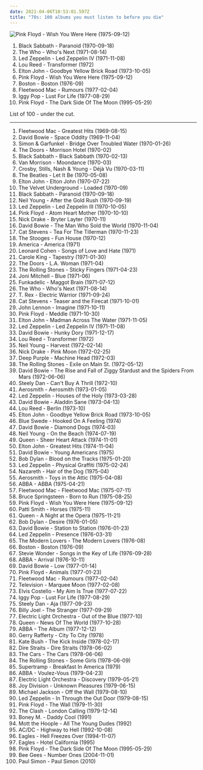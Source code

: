 ```yaml
---
date: 2021-04-06T10:53:01.597Z
title: "70s: 100 albums you must listen to before you die"
---
```

![Pink Floyd - Wish You Were Here (1975-09-12)](http://coverartarchive.org/release/a2f73eb8-eee6-3588-8909-9046058a468e/18848883141-500.jpg "Pink Floyd - Wish You Were Here (1975-09-12)")
<ol class="albums">
<li data-cover="http://coverartarchive.org/release/2982b682-36ea-3605-b959-04e746736070/9279109967-500.jpg" data-tags="heavy metal" role="button">Black Sabbath - Paranoid (1970-09-18)</li>
<li data-cover="https://via.placeholder.com/450" data-tags="classic rock, rock" role="button">The Who - Who's Next (1971-08-14)</li>
<li data-cover="http://coverartarchive.org/release/98716612-b8fd-3334-9fb2-a17afdd17173/4980081478-500.jpg" data-tags="classic rock" role="button">Led Zeppelin - Led Zeppelin IV (1971-11-08)</li>
<li data-cover="https://via.placeholder.com/450" data-tags="70s, rock, glam rock" role="button">Lou Reed - Transformer (1972)</li>
<li data-cover="http://coverartarchive.org/release/8fd04967-5165-4b76-943d-4f03e53eae4b/2971807601-500.jpg" data-tags="70s, classic rock" role="button">Elton John - Goodbye Yellow Brick Road (1973-10-05)</li>
<li data-cover="http://coverartarchive.org/release/a2f73eb8-eee6-3588-8909-9046058a468e/18848883141-500.jpg" data-tags="progressive rock" role="button">Pink Floyd - Wish You Were Here (1975-09-12)</li>
<li data-cover="https://via.placeholder.com/450" data-tags="classic rock" role="button">Boston - Boston (1976-09)</li>
<li data-cover="http://coverartarchive.org/release/7ec069c0-4424-3169-8ed0-d5e2473e0e84/11444925358-500.jpg" data-tags="classic rock, 70s" role="button">Fleetwood Mac - Rumours (1977-02-04)</li>
<li data-cover="http://coverartarchive.org/release/e2cb1fb9-7117-4dae-9b40-9e5480301b9e/1499761435-500.jpg" data-tags="rock, 70s, punk rock" role="button">Iggy Pop - Lust For Life (1977-08-29)</li>
<li data-cover="http://coverartarchive.org/release/24ce2ec1-7b23-32f8-a92c-c576e054159b/16049538493-500.jpg" data-tags="progressive rock" role="button">Pink Floyd - The Dark Side Of The Moon (1995-05-29)</li>
</ol>
List of 100 - under the cut.
<!-- more -->

_________________

<ol class="albums">
<li data-cover="https://via.placeholder.com/450" data-tags="classic rock, rock" role="button">
Fleetwood Mac - Greatest Hits (1969-08-15)
</li>
<li data-cover="https://img.discogs.com/V_STfB_m_scgM-72C1Ra0r3UL4I=/fit-in/600x594/filters:strip_icc():format(jpeg):mode_rgb():quality(90)/discogs-images/R-465476-1435594411-1443.jpeg.jpg" data-tags="rock, 60s, glam rock" role="button">
David Bowie - Space Oddity (1969-11-04)
</li>
<li data-cover="http://coverartarchive.org/release/7c52126e-200a-4b3b-af1c-3c38d70b57b1/9272110752-500.jpg" data-tags="classic rock, singer-songwriter, 60s, folk" role="button">
Simon & Garfunkel - Bridge Over Troubled Water (1970-01-26)
</li>
<li data-cover="http://coverartarchive.org/release/bc92d940-c04c-4f71-8f3c-0c85fceda187/5918784034-500.jpg" data-tags="psychedelic rock, classic rock" role="button">
The Doors - Morrison Hotel (1970-02)
</li>
<li data-cover="http://coverartarchive.org/release/d4d6b8d9-413f-3aa6-9f4b-d51be1eb740c/9279003220-500.jpg" data-tags="heavy metal" role="button">
Black Sabbath - Black Sabbath (1970-02-13)
</li>
<li data-cover="https://img.discogs.com/FyTyNg0l2oiiALzvNZVMfxZc6C8=/fit-in/599x544/filters:strip_icc():format(jpeg):mode_rgb():quality(90)/discogs-images/R-11276140-1513251517-1765.jpeg.jpg" data-tags="classic rock, 70s" role="button">
Van Morrison - Moondance (1970-03)
</li>
<li data-cover="http://coverartarchive.org/release/4efd8353-dd4d-4f21-a344-34a6c085fd45/6096109669-500.jpg" data-tags="classic rock, folk rock, 70s" role="button">
Crosby, Stills, Nash & Young - Déjà Vu (1970-03-11)
</li>
<li data-cover="https://via.placeholder.com/450" data-tags="rock, classic rock" role="button">
The Beatles - Let It Be (1970-05-08)
</li>
<li data-cover="http://coverartarchive.org/release/e814bd89-2648-3a6d-96c7-b38c761a96ac/2683347960-500.jpg" data-tags="70s" role="button">
Elton John - Elton John (1970-07-22)
</li>
<li data-cover="http://coverartarchive.org/release/3645588f-cdcf-4746-97ac-da059d332010/4529718708-500.jpg" data-tags="70s, classic rock" role="button">
The Velvet Underground - Loaded (1970-09)
</li>
<li data-cover="http://coverartarchive.org/release/2982b682-36ea-3605-b959-04e746736070/9279109967-500.jpg" data-tags="heavy metal" role="button">
Black Sabbath - Paranoid (1970-09-18)
</li>
<li data-cover="http://coverartarchive.org/release/330d2db8-86f7-4d92-a97a-50cb817a62f4/5321045997-500.jpg" data-tags="classic rock" role="button">
Neil Young - After the Gold Rush (1970-09-19)
</li>
<li data-cover="http://coverartarchive.org/release/433d59f8-7bd9-3d3b-a2ec-79189708cc96/23131163966-500.jpg" data-tags="classic rock, hard rock" role="button">
Led Zeppelin - Led Zeppelin III (1970-10-05)
</li>
<li data-cover="http://coverartarchive.org/release/99bb4f7c-753f-34bf-bf10-71ce81a7db3e/14225359048-500.jpg" data-tags="progressive rock" role="button">
Pink Floyd - Atom Heart Mother (1970-10-10)
</li>
<li data-cover="http://coverartarchive.org/release/93d4c2fa-6749-3820-88df-b1f6df8cf48b/11682519206-500.jpg" data-tags="folk, singer-songwriter" role="button">
Nick Drake - Bryter Layter (1970-11)
</li>
<li data-cover="https://via.placeholder.com/450" data-tags="glam rock, 70s, rock" role="button">
David Bowie - The Man Who Sold the World (1970-11-04)
</li>
<li data-cover="http://coverartarchive.org/release/3091801c-33ee-35fb-87f3-80bab24c50d1/4521356337-500.jpg" data-tags="folk, singer-songwriter, 70s" role="button">
Cat Stevens - Tea For The Tillerman (1970-11-23)
</li>
<li data-cover="https://via.placeholder.com/450" data-tags="proto-punk, garage rock, 70s" role="button">
The Stooges - Fun House (1970-12)
</li>
<li data-cover="http://coverartarchive.org/release/a8810c06-95ad-3a2c-9ec5-7bc934121e06/6030859006-500.jpg" data-tags="70s, classic rock" role="button">
America - America (1971)
</li>
<li data-cover="http://coverartarchive.org/release/9b1b2314-fb32-4d18-98a6-0daad20b830a/16612201000-500.jpg" data-tags="folk, singer-songwriter" role="button">
Leonard Cohen - Songs of Love and Hate (1971)
</li>
<li data-cover="http://coverartarchive.org/release/c0030078-9362-4e64-a54c-5b0e7d8326b8/17978212703-500.jpg" data-tags="70s, female vocalists, singer-songwriter" role="button">
Carole King - Tapestry (1971-01-30)
</li>
<li data-cover="http://coverartarchive.org/release/e68f23df-61e3-4264-bfc3-17ac3a6f856b/5132812481-500.jpg" data-tags="classic rock, psychedelic rock" role="button">
The Doors - L.A. Woman (1971-04)
</li>
<li data-cover="https://img.discogs.com/0FslJkPHx7r-9NmAc0eADuRhPf0=/fit-in/600x875/filters:strip_icc():format(jpeg):mode_rgb():quality(90)/discogs-images/R-16195667-1605085244-3496.jpeg.jpg" data-tags="classic rock, rock, 70s" role="button">
The Rolling Stones - Sticky Fingers (1971-04-23)
</li>
<li data-cover="http://coverartarchive.org/release/243fb7b0-e7f3-42e8-bdfc-a66fd9e23d0e/11322846424-500.jpg" data-tags="folk" role="button">
Joni Mitchell - Blue (1971-06)
</li>
<li data-cover="http://coverartarchive.org/release/e0424f4b-0be7-4bae-b163-3f6b63723c41/22562008725-500.jpg" data-tags="funk" role="button">
Funkadelic - Maggot Brain (1971-07-12)
</li>
<li data-cover="https://via.placeholder.com/450" data-tags="classic rock, rock" role="button">
The Who - Who's Next (1971-08-14)
</li>
<li data-cover="http://coverartarchive.org/release/e6981e93-837e-4e7f-9ab0-8ec794df35e8/20620684373-500.jpg" data-tags="glam rock, 70s" role="button">
T. Rex - Electric Warrior (1971-09-24)
</li>
<li data-cover="http://coverartarchive.org/release/bb224bc4-27f8-4b46-9c46-75d13873454e/11052080256-500.jpg" data-tags="singer-songwriter, 70s" role="button">
Cat Stevens - Teaser and the Firecat (1971-10-01)
</li>
<li data-cover="http://coverartarchive.org/release/dbeb851b-ad68-43ab-9706-7f1ecd2bf59d/21251802402-500.jpg" data-tags="classic rock, 70s, rock" role="button">
John Lennon - Imagine (1971-10-11)
</li>
<li data-cover="http://coverartarchive.org/release/7acaa9ab-048c-3c82-8623-ea9b777137ac/2550522708-500.jpg" data-tags="progressive rock" role="button">
Pink Floyd - Meddle (1971-10-30)
</li>
<li data-cover="http://coverartarchive.org/release/6af61fa2-870f-33bb-a17f-be65f6013597/11322817358-500.jpg" data-tags="70s, classic rock" role="button">
Elton John - Madman Across The Water (1971-11-05)
</li>
<li data-cover="http://coverartarchive.org/release/98716612-b8fd-3334-9fb2-a17afdd17173/4980081478-500.jpg" data-tags="classic rock" role="button">
Led Zeppelin - Led Zeppelin IV (1971-11-08)
</li>
<li data-cover="http://coverartarchive.org/release/04490fb2-a861-3db8-a8c6-386d8f9da1dc/2776393252-500.jpg" data-tags="glam rock, 70s" role="button">
David Bowie - Hunky Dory (1971-12-17)
</li>
<li data-cover="https://via.placeholder.com/450" data-tags="70s, rock, glam rock" role="button">
Lou Reed - Transformer (1972)
</li>
<li data-cover="http://coverartarchive.org/release/b028a5c0-7b62-4276-adb4-edb05777ccbf/8501416799-500.jpg" data-tags="classic rock, folk, 70s" role="button">
Neil Young - Harvest (1972-02-14)
</li>
<li data-cover="http://coverartarchive.org/release/2a274c12-8785-351a-9155-1d6d2dfde21c/23137783404-500.jpg" data-tags="folk, singer-songwriter" role="button">
Nick Drake - Pink Moon (1972-02-25)
</li>
<li data-cover="http://coverartarchive.org/release/e1ca2e07-a4c6-4845-8960-843bfc825d61/27232578190-500.jpg" data-tags="hard rock" role="button">
Deep Purple - Machine Head (1972-03)
</li>
<li data-cover="http://coverartarchive.org/release/83ecd172-3f27-4d22-93f8-a8324d18248e/5642373000-500.jpg" data-tags="rock, 70s" role="button">
The Rolling Stones - Exile on Main St. (1972-05-12)
</li>
<li data-cover="http://coverartarchive.org/release/da4db8d1-13b2-3d5e-a447-e2ad7733476a/3833715017-500.jpg" data-tags="glam rock" role="button">
David Bowie - The Rise and Fall of Ziggy Stardust and the Spiders From Mars (1972-06-06)
</li>
<li data-cover="http://coverartarchive.org/release/3f117e8c-4bb1-3fad-92d8-f931b9102ed1/7039923170-500.jpg" data-tags="70s, steely dan, classic rock, rock" role="button">
Steely Dan - Can't Buy A Thrill (1972-10)
</li>
<li data-cover="https://img.discogs.com/o2MyQF2IG-xZbkvo9b4zgBPf-qU=/fit-in/600x543/filters:strip_icc():format(jpeg):mode_rgb():quality(90)/discogs-images/R-5733627-1436342937-7805.jpeg.jpg" data-tags="hard rock, classic rock" role="button">
Aerosmith - Aerosmith (1973-01-05)
</li>
<li data-cover="http://coverartarchive.org/release/3ccb4cb2-940a-4e2e-b1fd-4c0b7483280f/1287590210-500.jpg" data-tags="classic rock" role="button">
Led Zeppelin - Houses of the Holy (1973-03-28)
</li>
<li data-cover="https://img.discogs.com/XXPAsaNMYuD9g3MpjBgSG4zeHBY=/fit-in/600x552/filters:strip_icc():format(jpeg):mode_rgb():quality(90)/discogs-images/R-7587206-1447535952-9447.jpeg.jpg" data-tags="glam rock, 70s" role="button">
David Bowie - Aladdin Sane (1973-04-13)
</li>
<li data-cover="http://coverartarchive.org/release/1bbac75e-ce53-4508-9096-54415e9a1177/4584669129-500.jpg" data-tags="70s" role="button">
Lou Reed - Berlin (1973-10)
</li>
<li data-cover="http://coverartarchive.org/release/8fd04967-5165-4b76-943d-4f03e53eae4b/2971807601-500.jpg" data-tags="70s, classic rock" role="button">
Elton John - Goodbye Yellow Brick Road (1973-10-05)
</li>
<li data-cover="http://coverartarchive.org/release/2624a64f-8062-4081-ac65-de92aff28d3e/12630989161-500.jpg" data-tags="70s" role="button">
Blue Swede - Hooked On A Feeling (1974)
</li>
<li data-cover="http://coverartarchive.org/release/ac6a3bdd-4d2e-38e8-ba6e-33cecf128b18/14101003831-500.jpg" data-tags="glam rock, 70s" role="button">
David Bowie - Diamond Dogs (1974-03)
</li>
<li data-cover="https://via.placeholder.com/450" data-tags="singer-songwriter, 70s, folk rock" role="button">
Neil Young - On the Beach (1974-07-19)
</li>
<li data-cover="https://via.placeholder.com/450" data-tags="classic rock, 70s, rock, hard rock" role="button">
Queen - Sheer Heart Attack (1974-11-01)
</li>
<li data-cover="http://coverartarchive.org/release/de402eab-3c08-4962-b02f-0790d4f35a26/1631010006-500.jpg" data-tags="elton john" role="button">
Elton John - Greatest Hits (1974-11-04)
</li>
<li data-cover="http://coverartarchive.org/release/361fc46d-c888-445b-94af-bd0ff8a2e109/4732234980-500.jpg" data-tags="70s, rock" role="button">
David Bowie - Young Americans (1975)
</li>
<li data-cover="https://img.discogs.com/CYW6Y317xlXq4ziqGYF1R4xOfFk=/fit-in/600x589/filters:strip_icc():format(jpeg):mode_rgb():quality(90)/discogs-images/R-8980958-1498015910-8188.jpeg.jpg" data-tags="folk" role="button">
Bob Dylan - Blood on the Tracks (1975-01-20)
</li>
<li data-cover="https://via.placeholder.com/450" data-tags="classic rock, hard rock" role="button">
Led Zeppelin - Physical Graffiti (1975-02-24)
</li>
<li data-cover="http://coverartarchive.org/release/60c56e6c-7fcc-4edc-b210-236217c12a27/8069068450-500.jpg" data-tags="hard rock, classic rock" role="button">
Nazareth - Hair of the Dog (1975-04)
</li>
<li data-cover="https://via.placeholder.com/450" data-tags="hard rock" role="button">
Aerosmith - Toys in the Attic (1975-04-08)
</li>
<li data-cover="http://coverartarchive.org/release/c549b917-ad9c-454f-bcdd-1a7b52de1455/7439486158-500.jpg" data-tags="pop, abba, disco, 70s" role="button">
ABBA - ABBA (1975-04-21)
</li>
<li data-cover="https://via.placeholder.com/450" data-tags="classic rock, 70s" role="button">
Fleetwood Mac - Fleetwood Mac (1975-07-11)
</li>
<li data-cover="http://coverartarchive.org/release/d226c8cc-f58c-3b1f-997b-8243180870df/11671290803-500.jpg" data-tags="rock, classic rock, 70s" role="button">
Bruce Springsteen - Born to Run (1975-08-25)
</li>
<li data-cover="http://coverartarchive.org/release/a2f73eb8-eee6-3588-8909-9046058a468e/18848883141-500.jpg" data-tags="progressive rock" role="button">
Pink Floyd - Wish You Were Here (1975-09-12)
</li>
<li data-cover="http://coverartarchive.org/release/68a6756e-1c96-4590-9cbf-aa07696cba5e/3714201314-500.jpg" data-tags="rock, punk, 70s" role="button">
Patti Smith - Horses (1975-11)
</li>
<li data-cover="https://via.placeholder.com/450" data-tags="classic rock, rock, 70s" role="button">
Queen - A Night at the Opera (1975-11-21)
</li>
<li data-cover="http://coverartarchive.org/release/57894be9-7efd-4543-996e-30ed061a9d23/26584162748-500.jpg" data-tags="folk rock, 70s, folk" role="button">
Bob Dylan - Desire (1976-01-05)
</li>
<li data-cover="https://via.placeholder.com/450" data-tags="70s, rock" role="button">
David Bowie - Station to Station (1976-01-23)
</li>
<li data-cover="http://coverartarchive.org/release/5c1032af-2d86-424b-963e-dd9e65f7281b/1287531128-500.jpg" data-tags="hard rock, classic rock" role="button">
Led Zeppelin - Presence (1976-03-31)
</li>
<li data-cover="http://coverartarchive.org/release/06ab427b-06b4-482a-90c3-4981c294eadd/11939995493-500.jpg" data-tags="proto-punk, 70s" role="button">
The Modern Lovers - The Modern Lovers (1976-08)
</li>
<li data-cover="https://via.placeholder.com/450" data-tags="classic rock" role="button">
Boston - Boston (1976-09)
</li>
<li data-cover="http://coverartarchive.org/release/ab7b0bf0-b5df-40b5-be73-b121daef595a/6133035956-500.jpg" data-tags="soul" role="button">
Stevie Wonder - Songs in the Key of Life (1976-09-28)
</li>
<li data-cover="http://coverartarchive.org/release/f2e7464f-d63b-426b-9a11-6c12c3b5bb84/18748080001-500.jpg" data-tags="pop, 70s" role="button">
ABBA - Arrival (1976-10-11)
</li>
<li data-cover="http://coverartarchive.org/release/3669ceae-11bf-49ef-b8f2-b5724d24a6f9/1331058877-500.jpg" data-tags="experimental, art rock, 70s" role="button">
David Bowie - Low (1977-01-14)
</li>
<li data-cover="http://coverartarchive.org/release/32f76eef-5004-3e80-bdf8-912298896134/14402610216-500.jpg" data-tags="progressive rock" role="button">
Pink Floyd - Animals (1977-01-23)
</li>
<li data-cover="http://coverartarchive.org/release/7ec069c0-4424-3169-8ed0-d5e2473e0e84/11444925358-500.jpg" data-tags="classic rock, 70s" role="button">
Fleetwood Mac - Rumours (1977-02-04)
</li>
<li data-cover="http://coverartarchive.org/release/5fb363d1-3bee-44ce-acfc-43fdb0d7c4aa/2761546755-500.jpg" data-tags="post-punk, 70s" role="button">
Television - Marquee Moon (1977-02-08)
</li>
<li data-cover="https://img.discogs.com/1Dc6HzwqHTsh0Vyn4rfokptRoAA=/fit-in/300x294/filters:strip_icc():format(jpeg):mode_rgb():quality(90)/discogs-images/R-8208782-1457185930-1152.jpeg.jpg" data-tags="rock, new wave, 70s, singer-songwriter" role="button">
Elvis Costello - My Aim Is True (1977-07-22)
</li>
<li data-cover="http://coverartarchive.org/release/e2cb1fb9-7117-4dae-9b40-9e5480301b9e/1499761435-500.jpg" data-tags="rock, 70s, punk rock" role="button">
Iggy Pop - Lust For Life (1977-08-29)
</li>
<li data-cover="https://via.placeholder.com/450" data-tags="70s, classic rock" role="button">
Steely Dan - Aja (1977-09-23)
</li>
<li data-cover="https://via.placeholder.com/450" data-tags="classic rock" role="button">
Billy Joel - The Stranger (1977-09-29)
</li>
<li data-cover="http://coverartarchive.org/release/36594124-8097-3af9-891a-8a03b154c79b/23541528287-500.jpg" data-tags="classic rock, 70s" role="button">
Electric Light Orchestra - Out of the Blue (1977-10)
</li>
<li data-cover="http://coverartarchive.org/release/7fc19ae9-19e5-46a3-b55d-0cc1dca866ab/28809141953-500.jpg" data-tags="classic rock, rock, hard rock, 70s" role="button">
Queen - News Of The World (1977-10-28)
</li>
<li data-cover="http://coverartarchive.org/release/dd611007-adcc-4c48-b170-e9e41602ef74/3127908596-500.jpg" data-tags="pop, 70s, abba" role="button">
ABBA - The Album (1977-12-12)
</li>
<li data-cover="http://coverartarchive.org/release/bc5ab3ea-d4d8-49ae-ba97-e7eee6aec751/19104189214-500.jpg" data-tags="70s, soft rock" role="button">
Gerry Rafferty - City To City (1978)
</li>
<li data-cover="https://img.discogs.com/fBTVUA1oeZEdGlBzNS200O1__yM=/fit-in/600x1013/filters:strip_icc():format(jpeg):mode_rgb():quality(90)/discogs-images/R-12214678-1530648799-2411.jpeg.jpg" data-tags="70s, female vocalists" role="button">
Kate Bush - The Kick Inside (1978-02-17)
</li>
<li data-cover="https://via.placeholder.com/450" data-tags="dire straits, classic rock, rock" role="button">
Dire Straits - Dire Straits (1978-06-02)
</li>
<li data-cover="http://coverartarchive.org/release/270dca36-2e04-4efe-8698-16d574daf8fd/4921979307-500.jpg" data-tags="new wave, rock, 70s" role="button">
The Cars - The Cars (1978-06-06)
</li>
<li data-cover="http://coverartarchive.org/release/635239b4-986a-4cb7-90ba-bf213d5c9f78/11292551867-500.jpg" data-tags="classic rock, rock, 70s" role="button">
The Rolling Stones - Some Girls (1978-06-09)
</li>
<li data-cover="http://coverartarchive.org/release/d779ab27-4095-4ad9-9663-d4ffd567aa4e/7238834741-500.jpg" data-tags="classic rock, progressive rock, 70s" role="button">
Supertramp - Breakfast In America (1979)
</li>
<li data-cover="http://coverartarchive.org/release/4138236f-05c6-3494-b6d8-5d460024ed21/12551767179-500.jpg" data-tags="pop, 70s" role="button">
ABBA - Voulez-Vous (1979-04-23)
</li>
<li data-cover="http://coverartarchive.org/release/23bf913d-3709-4f84-a3df-f19d3928cb2b/5892233271-500.jpg" data-tags="classic rock, progressive rock, 70s" role="button">
Electric Light Orchestra - Discovery (1979-05-21)
</li>
<li data-cover="https://via.placeholder.com/450" data-tags="post-punk" role="button">
Joy Division - Unknown Pleasures (1979-06-15)
</li>
<li data-cover="http://coverartarchive.org/release/6258e39d-bef4-4d5a-a654-440cf4c4c29a/5349015874-500.jpg" data-tags="pop, disco" role="button">
Michael Jackson - Off the Wall (1979-08-10)
</li>
<li data-cover="https://via.placeholder.com/450" data-tags="classic rock, hard rock, rock" role="button">
Led Zeppelin - In Through the Out Door (1979-08-15)
</li>
<li data-cover="http://coverartarchive.org/release/d4611812-e7cd-42bf-885a-b1cea9fd52bc/9371075020-500.jpg" data-tags="progressive rock" role="button">
Pink Floyd - The Wall (1979-11-30)
</li>
<li data-cover="http://coverartarchive.org/release/75b17f23-8ad1-3df2-9c7c-cae03b2b8eb4/5052272781-500.jpg" data-tags="punk, punk rock" role="button">
The Clash - London Calling (1979-12-14)
</li>
<li data-cover="http://coverartarchive.org/release/ce9f8c15-1a7b-4ad7-836b-ee4fbb772f3f/6774014156-500.jpg" data-tags="disco, pop, 70s, 80s, dance, oldies, guilty pleasure, boney m, gigle" role="button">
Boney M. - Daddy Cool (1991)
</li>
<li data-cover="http://coverartarchive.org/release/98b7a796-0f0f-4319-8948-f250d14d6bbc/2800476658-500.jpg" data-tags="70s, classic rock, rock" role="button">
Mott the Hoople - All The Young Dudes (1992)
</li>
<li data-cover="http://coverartarchive.org/release/01caa837-59b9-487a-bc3f-a47f6cf7e345/9725073329-500.jpg" data-tags="hard rock" role="button">
AC/DC - Highway to Hell (1992-10-08)
</li>
<li data-cover="https://via.placeholder.com/450" data-tags="classic rock, eagles" role="button">
Eagles - Hell Freezes Over (1994-11-07)
</li>
<li data-cover="https://via.placeholder.com/450" data-tags="classic rock, 70s" role="button">
Eagles - Hotel California (1995)
</li>
<li data-cover="http://coverartarchive.org/release/24ce2ec1-7b23-32f8-a92c-c576e054159b/16049538493-500.jpg" data-tags="progressive rock" role="button">
Pink Floyd - The Dark Side Of The Moon (1995-05-29)
</li>
<li data-cover="https://img.discogs.com/h09j3rFsID_d3IQDD9P3EXbhQSk=/fit-in/600x600/filters:strip_icc():format(jpeg):mode_rgb():quality(90)/discogs-images/R-503157-1136621189.jpeg.jpg" data-tags="bee gees, disco, 70s, oldies" role="button">
Bee Gees - Number Ones (2004-11-01)
</li>
<li data-cover="https://img.discogs.com/YdYsm8Pz3i46MKalSFYYdGkmxz8=/fit-in/450x450/filters:strip_icc():format(jpeg):mode_rgb():quality(90)/discogs-images/R-9078221-1474382002-8493.jpeg.jpg" data-tags="70s, folk" role="button">
Paul Simon - Paul Simon (2010)
</li>
</ol>